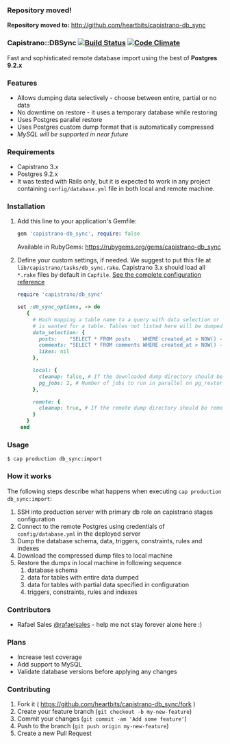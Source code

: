 ### Repository moved!

**Repository moved to:** http://github.com/heartbits/capistrano-db_sync

### Capistrano::DBSync [![Build Status](https://snap-ci.com/heartbits/capistrano-db_sync/branch/master/build_image)](https://snap-ci.com/heartbits/capistrano-db_sync/branch/master) [![Code Climate](https://codeclimate.com/github/heartbits/capistrano-db_sync/badges/gpa.svg)](https://codeclimate.com/github/heartbits/capistrano-db_sync)

Fast and sophisticated remote database import using the best of **Postgres 9.2.x**

### Features

* Allows dumping data selectively - choose between entire, partial or no data
* No downtime on restore - it uses a temporary database while restoring
* Uses Postgres parallel restore
* Uses Postgres custom dump format that is automatically compressed
* *MySQL will be supported in near future*

### Requirements

* Capistrano 3.x
* Postgres 9.2.x
* It was tested with Rails only, but it is expected to work in any project containing
  `config/database.yml` file in both local and remote machine.

### Installation

1. Add this line to your application's Gemfile:

   ```ruby
   gem 'capistrano-db_sync', require: false
   ```
   Available in RubyGems: https://rubygems.org/gems/capistrano-db_sync

2. Define your custom settings, if needed. We suggest to put this file at `lib/capistrano/tasks/db_sync.rake`.
   Capistrano 3.x should load all `*.rake` files by default in `Capfile`.
   [See the complete configuration reference](/lib/capistrano/db_sync/configuration.rb)

   ```ruby
   require 'capistrano/db_sync'

   set :db_sync_options, -> do
      {
        # Hash mapping a table name to a query with data selection or nil in case no data
        # is wanted for a table. Tables not listed here will be dumped entirely.
        data_selection: {
          posts:    "SELECT * FROM posts    WHERE created_at > NOW() - interval '60 days'",
          comments: "SELECT * FROM comments WHERE created_at > NOW() - interval '30 days'",
          likes: nil
        },

        local: {
          cleanup: false, # If the downloaded dump directory should be removed after restored
          pg_jobs: 2, # Number of jobs to run in parallel on pg_restore
        },

        remote: {
          cleanup: true, # If the remote dump directory should be removed after downloaded
        }
      }
    end
    ```

### Usage

```sh-session
$ cap production db_sync:import
```

### How it works

The following steps describe what happens when executing `cap production db_sync:import`:

1. SSH into production server with primary db role on capistrano stages configuration
2. Connect to the remote Postgres using credentials of `config/database.yml` in the
   deployed server
3. Dump the database schema, data, triggers, constraints, rules and indexes
4. Download the compressed dump files to local machine
5. Restore the dumps in local machine in following sequence
   1. database schema
   2. data for tables with entire data dumped
   3. data for tables with partial data specified in configuration
   4. triggers, constraints, rules and indexes

### Contributors

* Rafael Sales [@rafaelsales](http://github.com/rafaelsales) - help me not stay forever alone here :)

### Plans

* Increase test coverage
* Add support to MySQL
* Validate database versions before applying any changes

### Contributing

1. Fork it ( https://github.com/heartbits/capistrano-db_sync/fork )
2. Create your feature branch (`git checkout -b my-new-feature`)
3. Commit your changes (`git commit -am 'Add some feature'`)
4. Push to the branch (`git push origin my-new-feature`)
5. Create a new Pull Request
